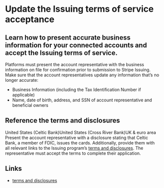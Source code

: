 # Update the Issuing terms of service acceptance

## Learn how to present accurate business information for your connected accounts and accept the Issuing terms of service.

Platforms must present the account representative with the business information
on file for confirmation prior to submission to Stripe Issuing. Make sure that
the account representatives update any information that’s no longer accurate:

- Business Information (including the Tax Identification Number if applicable)
- Name, date of birth, address, and SSN of account representative and beneficial
owners

## Reference the terms and disclosures

United States (Celtic Bank)United States (Cross River Bank)UK & euro area
Present the account representative with a disclosure stating that Celtic Bank, a
member of FDIC, issues the cards. Additionally, provide them with all relevant
links to the Issuing program’s [terms and
disclosures](https://docs.stripe.com/issuing/compliance-us#issuing-terms). The
representative must accept the terms to complete their application.

## Links

- [terms and
disclosures](https://docs.stripe.com/issuing/compliance-us#issuing-terms)